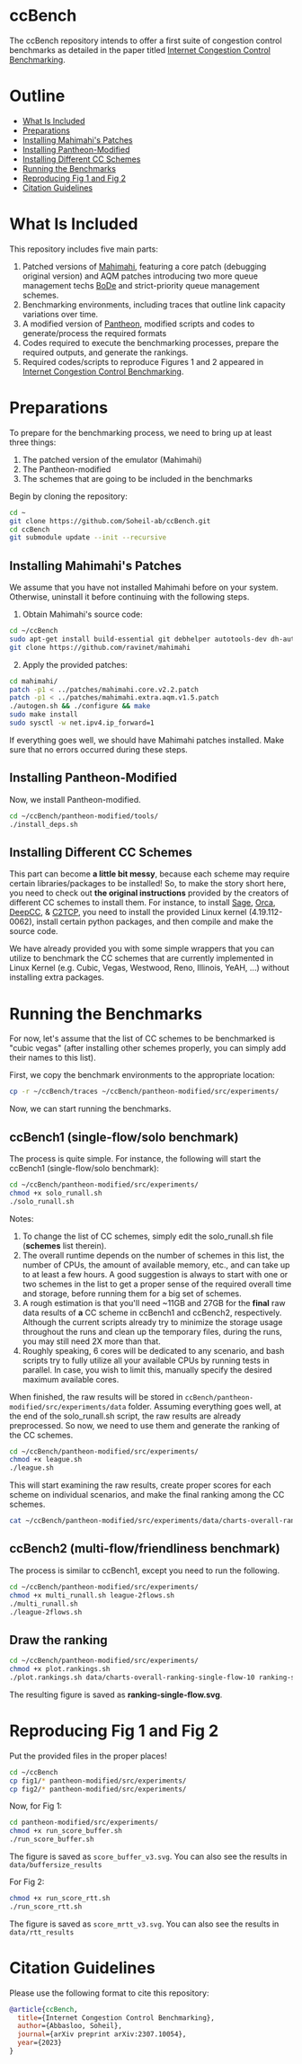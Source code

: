 # ccBench
The ccBench repository intends to offer a first suite of congestion control benchmarks as detailed in the paper titled [Internet Congestion Control Benchmarking](https://arxiv.org/abs/2307.10054).

# Outline
- [What Is Included](#what-is-included)
- [Preparations](#preparations)
- [Installing Mahimahi's Patches](#installing-mahimahis-patches)
- [Installing Pantheon-Modified](#installing-pantheon-modified)
- [Installing Different CC Schemes](#installing-different-cc-schemes)
- [Running the Benchmarks](#running-the-benchmarks)
- [Reproducing Fig 1 and Fig 2](#reproducing-fig-1-and-fig-2)
- [Citation Guidelines](#citation-guidelines)

# What Is Included
This repository includes five main parts: 
1) Patched versions of [Mahimahi](https://github.com/ravinet/mahimahi), featuring a core patch (debugging original version) and AQM patches introducing two more queue management techs [BoDe](https://github.com/Soheil-ab/bode) and strict-priority queue management schemes.
2) Benchmarking environments, including traces that outline link capacity variations over time.
3) A modified version of [Pantheon](https://github.com/StanfordSNR/pantheon), modified scripts and codes to generate/process the required formats
4) Codes required to execute the benchmarking processes, prepare the required outputs, and generate the rankings.
5) Required codes/scripts to reproduce Figures 1 and 2 appeared in [Internet Congestion Control Benchmarking](https://arxiv.org/abs/2307.10054).

# Preparations
To prepare for the benchmarking process, we need to bring up at least three things:
1) The patched version of the emulator (Mahimahi)
2) The Pantheon-modified 
3) The schemes that are going to be included in the benchmarks

Begin by cloning the repository:

```bash
cd ~
git clone https://github.com/Soheil-ab/ccBench.git
cd ccBench
git submodule update --init --recursive
```

## Installing Mahimahi's Patches
We assume that you have not installed Mahimahi before on your system. Otherwise, uninstall it before continuing with the following steps.
1. Obtain Mahimahi's source code:
```bash
cd ~/ccBench
sudo apt-get install build-essential git debhelper autotools-dev dh-autoreconf iptables protobuf-compiler libprotobuf-dev pkg-config libssl-dev dnsmasq-base ssl-cert libxcb-present-dev libcairo2-dev libpango1.0-dev iproute2 apache2-dev apache2-bin iptables dnsmasq-base gnuplot iproute2 apache2-api-20120211 libwww-perl
git clone https://github.com/ravinet/mahimahi
```

2. Apply the provided patches:
```bash
cd mahimahi/
patch -p1 < ../patches/mahimahi.core.v2.2.patch 
patch -p1 < ../patches/mahimahi.extra.aqm.v1.5.patch
./autogen.sh && ./configure && make
sudo make install
sudo sysctl -w net.ipv4.ip_forward=1
```

If everything goes well, we should have Mahimahi patches installed. Make sure that no errors occurred during these steps.

## Installing Pantheon-Modified
Now, we install Pantheon-modified. 
```bash
cd ~/ccBench/pantheon-modified/tools/
./install_deps.sh
```

## Installing Different CC Schemes
This part can become __a little bit messy__, because each scheme may require certain libraries/packages to be installed! 
So, to make the story short here, you need to check out __the original instructions__ provided by the creators of different CC schemes to install them.
For instance, to install [Sage](https://github.com/Soheil-ab/sage), [Orca](https://github.com/Soheil-ab/Orca), [DeepCC](https://github.com/Soheil-ab/DeepCC.v1.0), & [C2TCP](https://github.com/Soheil-ab/c2tcp), you need to install the provided Linux kernel (4.19.112-0062), install certain python packages, and then compile and make the source code.  

We have already provided you with some simple wrappers that you can utilize to benchmark the CC schemes that are currently implemented in Linux Kernel (e.g. Cubic, Vegas, Westwood, Reno, Illinois, YeAH, ...) without installing extra packages.

# Running the Benchmarks
For now, let's assume that the list of CC schemes to be benchmarked is "cubic vegas" (after installing other schemes properly, you can simply add their names to this list).  

First, we copy the benchmark environments to the appropriate location:
```bash
cp -r ~/ccBench/traces ~/ccBench/pantheon-modified/src/experiments/
```
Now, we can start running the benchmarks. 
## ccBench1 (single-flow/solo benchmark) 
The process is quite simple. For instance, the following will start the ccBench1 (single-flow/solo benchmark):
```bash
cd ~/ccBench/pantheon-modified/src/experiments/
chmod +x solo_runall.sh
./solo_runall.sh
```

Notes: 
1) To change the list of CC schemes, simply edit the solo_runall.sh file (__schemes__ list therein). 
2) The overall runtime depends on the number of schemes in this list, the number of CPUs, the amount of available memory, etc., and can take up to at least a few hours. A good suggestion is always to start with one or two schemes in the list to get a proper sense of the required overall time and storage, before running them for a big set of schemes.
3) A rough estimation is that you'll need ~11GB and 27GB for the __final__ raw data results of __a__ CC scheme in ccBench1 and ccBench2, respectively. Although the current scripts already try to minimize the storage usage throughout the runs and clean up the temporary files, during the runs, you may still need 2X more than that.
4) Roughly speaking, 6 cores will be dedicated to any scenario, and bash scripts try to fully utilize all your available CPUs by running tests in parallel. In case, you wish to limit this, manually specify the desired maximum available cores.

When finished, the raw results will be stored in ```ccBench/pantheon-modified/src/experiments/data``` folder. Assuming everything goes well, at the end of the solo_runall.sh script, the raw results are already preprocessed. So now, we need to use them and generate the ranking of the CC schemes.

```bash
cd ~/ccBench/pantheon-modified/src/experiments/
chmod +x league.sh
./league.sh
```

This will start examining the raw results, create proper scores for each scheme on individual scenarios, and make the final ranking among the CC schemes. 

```bash
cat ~/ccBench/pantheon-modified/src/experiments/data/charts-overall-ranking-single-flow-10
```

## ccBench2 (multi-flow/friendliness benchmark) 
The process is similar to ccBench1, except you need to run the following.
```bash
cd ~/ccBench/pantheon-modified/src/experiments/
chmod +x multi_runall.sh league-2flows.sh
./multi_runall.sh
./league-2flows.sh
```

## Draw the ranking

```bash
cd ~/ccBench/pantheon-modified/src/experiments/
chmod +x plot.rankings.sh
./plot.rankings.sh data/charts-overall-ranking-single-flow-10 ranking-single-flow 3
```

The resulting figure is saved as __ranking-single-flow.svg__.

# Reproducing Fig 1 and Fig 2
Put the provided files in the proper places!
```bash
cd ~/ccBench
cp fig1/* pantheon-modified/src/experiments/
cp fig2/* pantheon-modified/src/experiments/
```

Now, for Fig 1:
```bash
cd pantheon-modified/src/experiments/
chmod +x run_score_buffer.sh
./run_score_buffer.sh
```
The figure is saved as ```score_buffer_v3.svg```. You can also see the results in ```data/buffersize_results```

For Fig 2:
```bash
chmod +x run_score_rtt.sh 
./run_score_rtt.sh
```
The figure is saved as ```score_mrtt_v3.svg```. You can also see the results in ```data/rtt_results```

# Citation Guidelines
 
Please use the following format to cite this repository: 

```bib
@article{ccBench,
  title={Internet Congestion Control Benchmarking},
  author={Abbasloo, Soheil},
  journal={arXiv preprint arXiv:2307.10054},
  year={2023}
}
```
